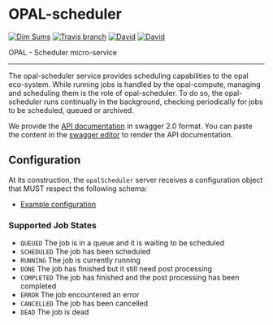 # OPAL-scheduler
[![Dim Sums](https://img.shields.io/badge/made-with_Dim_Sums-4da3ff.svg?style=flat-square)](https://www.opalproject.org)
[![Travis branch](https://img.shields.io/travis/OPAL-Project/OPAL-Scheduler/master.svg?style=flat-square)](https://travis-ci.org/OPAL-Project/OPAL-Scheduler) 
[![David](https://img.shields.io/david/OPAL-Project/opal-scheduler.svg?style=flat-square)](https://david-dm.org/OPAL-Project/opal-scheduler) 
[![David](https://img.shields.io/david/dev/OPAL-Project/opal-scheduler.svg?style=flat-square)](https://david-dm.org/OPAL-Project/opal-scheduler?type=dev) 

OPAL - Scheduler micro-service

---------------------------

The opal-scheduler service provides scheduling capabilities to the opal eco-system. While running jobs is handled by the opal-compute, 
managing and scheduling them is the role of opal-scheduler. 
To do so, the opal-scheduler runs continually in the background, checking periodically for jobs to be scheduled, queued or archived. 

We provide the [API documentation](doc-api-swagger.yml) in swagger 2.0 format. You can paste the content in the [swagger editor](http://editor.swagger.io/) to render the API documentation.

## Configuration
At its construction, the `opalScheduler` server receives a configuration object that MUST respect the following schema:
 * [Example configuration](config/opal.scheduler.sample.config.js)
 

### Supported Job States
 * `QUEUED` The job is in a queue and it is waiting to be scheduled
 * `SCHEDULED` The job has been scheduled
 * `RUNNING` The job is currently running
 * `DONE` The job has finished but it still need post processing
 * `COMPLETED` The job has finished and the post processing has been completed
 * `ERROR` The job encountered an error
 * `CANCELLED` The job has been cancelled
 * `DEAD` The job is dead

